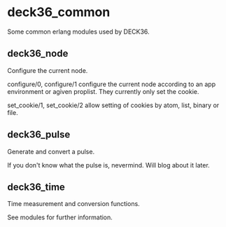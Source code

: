 deck36_common
==============

Some common erlang modules used by DECK36.

deck36_node
------------
Configure the current node.

configure/0, configure/1 configure the current node according to an app environment or agiven proplist. They currently only set the cookie.

set_cookie/1, set_cookie/2 allow setting of cookies by atom, list, binary or file.


deck36_pulse
-------------
Generate and convert a pulse.

If you don't know what the pulse is, nevermind. Will blog about it later.


deck36_time
------------
Time measurement and conversion functions.



See modules for further information.

